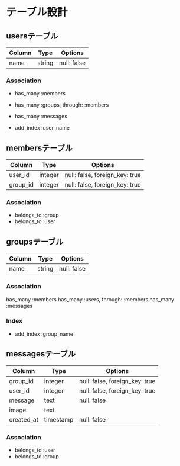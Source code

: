 # テーブル設計

## usersテーブル

|Column|Type|Options|
|------|----|-------|
|name|string|null: false|

### Association

- has_many :members
- has_many :groups, through: :members
- has_many :messages


- add_index :user_name


## membersテーブル

|Column|Type|Options|
|------|----|-------|
|user_id|integer|null: false, foreign_key: true|
|group_id|integer|null: false, foreign_key: true|

### Association

- belongs_to :group
- belongs_to :user


## groupsテーブル

|Column|Type|Options|
|------|----|-------|
|name|string|null: false|

### Association

has_many :members
has_many :users, through: :members
has_many :messages

### Index

- add_index :group_name


## messagesテーブル

|Column|Type|Options|
|------|----|-------|
|group_id|integer|null: false, foreign_key: true|
|user_id|integer|null: false, foreign_key: true|
|message|text|null: false|
|image|text|  |
|created_at|timestamp|null: false|

### Association

- belongs_to :user
- belongs_to :group
